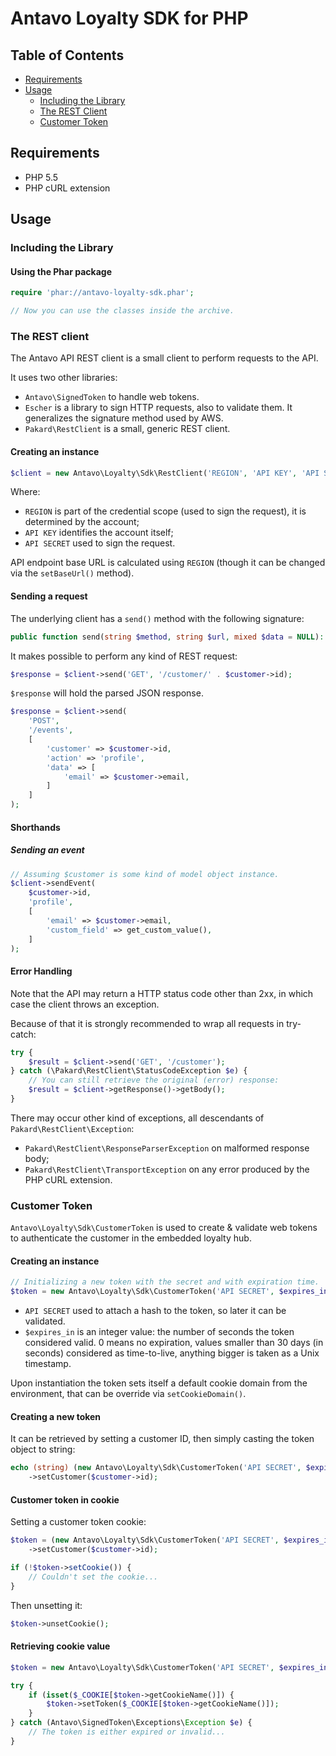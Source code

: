 # Antavo Loyalty SDK for PHP

## Table of Contents

* [Requirements](#requirements)
* [Usage](#usage)
  * [Including the Library](#including-the-library)
  * [The REST Client](#the-rest-client)
  * [Customer Token](#customer-token)


## Requirements

* PHP 5.5
* PHP cURL extension

## Usage

### Including the Library

#### Using the Phar package

~~~php
require 'phar://antavo-loyalty-sdk.phar';

// Now you can use the classes inside the archive.
~~~


### The REST client

The Antavo API REST client is a small client to perform requests to the API.

It uses two other libraries:

* `Antavo\SignedToken` to handle web tokens.
* `Escher` is a library to sign HTTP requests, also to validate them. It generalizes the signature method used by AWS.
* `Pakard\RestClient` is a small, generic REST client.


#### Creating an instance

~~~php
$client = new Antavo\Loyalty\Sdk\RestClient('REGION', 'API KEY', 'API SECRET');
~~~

Where:

* `REGION` is part of the credential scope (used to sign the request), it is determined by the account;
* `API KEY` identifies the account itself;
* `API SECRET` used to sign the request.

API endpoint base URL is calculated using `REGION` (though it can be changed via the `setBaseUrl()` method).


#### Sending a request

The underlying client has a `send()` method with the following signature:

~~~php
public function send(string $method, string $url, mixed $data = NULL): mixed;
~~~

It makes possible to perform any kind of REST request:

~~~php
$response = $client->send('GET', '/customer/' . $customer->id);
~~~

`$response` will hold the parsed JSON response.

~~~php
$response = $client->send(
    'POST',
    '/events',
    [
        'customer' => $customer->id,
        'action' => 'profile',
        'data' => [
            'email' => $customer->email,
        ]
    ]
);
~~~


#### Shorthands

##### Sending an event

~~~php
// Assuming $customer is some kind of model object instance.
$client->sendEvent(
    $customer->id,
    'profile',
    [
        'email' => $customer->email,
        'custom_field' => get_custom_value(),
    ]
);
~~~

#### Error Handling

Note that the API may return a HTTP status code other than 2xx, in which case the client throws an exception.

Because of that it is strongly recommended to wrap all requests in try-catch:

~~~php
try {
    $result = $client->send('GET', '/customer');
} catch (\Pakard\RestClient\StatusCodeException $e) {
    // You can still retrieve the original (error) response:
    $result = $client->getResponse()->getBody();
}
~~~

There may occur other kind of exceptions, all descendants of `Pakard\RestClient\Exception`:

* `Pakard\RestClient\ResponseParserException` on malformed response body;
* `Pakard\RestClient\TransportException` on any error produced by the PHP cURL extension.


### Customer Token

`Antavo\Loyalty\Sdk\CustomerToken` is used to create & validate web tokens to authenticate the customer in the embedded loyalty hub.

#### Creating an instance

~~~php
// Initializing a new token with the secret and with expiration time.
$token = new Antavo\Loyalty\Sdk\CustomerToken('API SECRET', $expires_in);
~~~

* `API SECRET` used to attach a hash to the token, so later it can be validated.
* `$expires_in` is an integer value: the number of seconds the token considered valid. 0 means no expiration, values smaller than 30 days (in seconds) considered as time-to-live, anything bigger is taken as a Unix timestamp.

Upon instantiation the token sets itself a default cookie domain from the environment, that can be override via `setCookieDomain()`.


#### Creating a new token

It can be retrieved by setting a customer ID, then simply casting the token object to string:

~~~php
echo (string) (new Antavo\Loyalty\Sdk\CustomerToken('API SECRET', $expires_in))
    ->setCustomer($customer->id);
~~~


#### Customer token in cookie

Setting a customer token cookie:

~~~php
$token = (new Antavo\Loyalty\Sdk\CustomerToken('API SECRET', $expires_in))
    ->setCustomer($customer->id);

if (!$token->setCookie()) {
    // Couldn't set the cookie...
}
~~~

Then unsetting it:

~~~php
$token->unsetCookie();
~~~


#### Retrieving cookie value

~~~php
$token = new Antavo\Loyalty\Sdk\CustomerToken('API SECRET', $expires_in);

try {
    if (isset($_COOKIE[$token->getCookieName()]) {
        $token->setToken($_COOKIE[$token->getCookieName()]);
    }
} catch (Antavo\SignedToken\Exceptions\Exception $e) {
    // The token is either expired or invalid...
}
~~~

